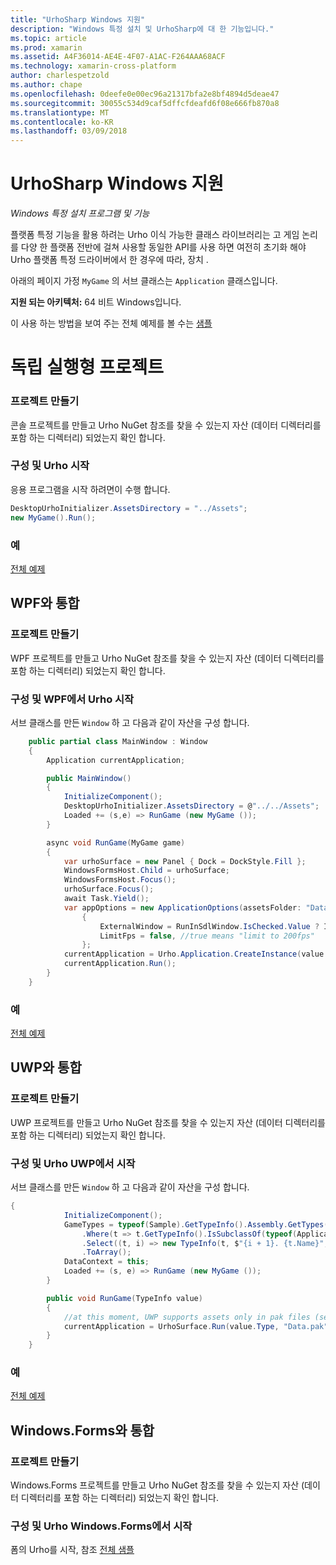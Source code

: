 ```yaml
---
title: "UrhoSharp Windows 지원"
description: "Windows 특정 설치 및 UrhoSharp에 대 한 기능입니다."
ms.topic: article
ms.prod: xamarin
ms.assetid: A4F36014-AE4E-4F07-A1AC-F264AAA68ACF
ms.technology: xamarin-cross-platform
author: charlespetzold
ms.author: chape
ms.openlocfilehash: 0deefe0e00ec96a21317bfa2e8bf4894d5deae47
ms.sourcegitcommit: 30055c534d9caf5dffcfdeafd6f08e666fb870a8
ms.translationtype: MT
ms.contentlocale: ko-KR
ms.lasthandoff: 03/09/2018
---
```

# <a name="urhosharp-windows-support"></a>UrhoSharp Windows 지원

_Windows 특정 설치 프로그램 및 기능_

플랫폼 특정 기능을 활용 하려는 Urho 이식 가능한 클래스 라이브러리는 고 게임 논리를 다양 한 플랫폼 전반에 걸쳐 사용할 동일한 API를 사용 하면 여전히 초기화 해야 Urho 플랫폼 특정 드라이버에서 한 경우에 따라, 장치 .

아래의 페이지 가정 `MyGame` 의 서브 클래스는 `Application` 클래스입니다.

**지원 되는 아키텍처:** 64 비트 Windows입니다.

이 사용 하는 방법을 보여 주는 전체 예제를 볼 수는 [샘플](https://github.com/xamarin/urho-samples/tree/master/FeatureSamples)

# <a name="standalone-project"></a>독립 실행형 프로젝트

### <a name="creating-a-project"></a>프로젝트 만들기

콘솔 프로젝트를 만들고 Urho NuGet 참조를 찾을 수 있는지 자산 (데이터 디렉터리를 포함 하는 디렉터리) 되었는지 확인 합니다.

### <a name="configuring-and-launching-urho"></a>구성 및 Urho 시작

응용 프로그램을 시작 하려면이 수행 합니다.

```csharp
DesktopUrhoInitializer.AssetsDirectory = "../Assets";
new MyGame().Run();
```
### <a name="example"></a>예

[전체 예제](https://github.com/xamarin/urho-samples/tree/master/FeatureSamples/Desktop)

## <a name="integrated-with-wpf"></a>WPF와 통합

### <a name="creating-a-project"></a>프로젝트 만들기

WPF 프로젝트를 만들고 Urho NuGet 참조를 찾을 수 있는지 자산 (데이터 디렉터리를 포함 하는 디렉터리) 되었는지 확인 합니다.

### <a name="configuring-and-launching-urho-from-wpf"></a>구성 및 WPF에서 Urho 시작

서브 클래스를 만든 `Window` 하 고 다음과 같이 자산을 구성 합니다.

```csharp
    public partial class MainWindow : Window
    {
        Application currentApplication;

        public MainWindow()
        {
            InitializeComponent();
            DesktopUrhoInitializer.AssetsDirectory = @"../../Assets";
            Loaded += (s,e) => RunGame (new MyGame ());
        }

        async void RunGame(MyGame game)
        {
            var urhoSurface = new Panel { Dock = DockStyle.Fill };
            WindowsFormsHost.Child = urhoSurface;
            WindowsFormsHost.Focus();
            urhoSurface.Focus();
            await Task.Yield();
            var appOptions = new ApplicationOptions(assetsFolder: "Data")
                {
                    ExternalWindow = RunInSdlWindow.IsChecked.Value ? IntPtr.Zero : urhoSurface.Handle,
                    LimitFps = false, //true means "limit to 200fps"
                };
            currentApplication = Urho.Application.CreateInstance(value.Type, appOptions);
            currentApplication.Run();
        }
    }
```

### <a name="example"></a>예

[전체 예제](https://github.com/xamarin/urho-samples/tree/master/FeatureSamples/WPF)

## <a name="integrated-with-uwp"></a>UWP와 통합

### <a name="creating-a-project"></a>프로젝트 만들기

UWP 프로젝트를 만들고 Urho NuGet 참조를 찾을 수 있는지 자산 (데이터 디렉터리를 포함 하는 디렉터리) 되었는지 확인 합니다.

### <a name="configuring-and-launching-urho-from-uwp"></a>구성 및 Urho UWP에서 시작

서브 클래스를 만든 `Window` 하 고 다음과 같이 자산을 구성 합니다.

```csharp
{
            InitializeComponent();
            GameTypes = typeof(Sample).GetTypeInfo().Assembly.GetTypes()
                .Where(t => t.GetTypeInfo().IsSubclassOf(typeof(Application)) && t != typeof(Sample))
                .Select((t, i) => new TypeInfo(t, $"{i + 1}. {t.Name}", ""))
                .ToArray();
            DataContext = this;
            Loaded += (s, e) => RunGame (new MyGame ());
        }

        public void RunGame(TypeInfo value)
        {
            //at this moment, UWP supports assets only in pak files (see PackageTool)
            currentApplication = UrhoSurface.Run(value.Type, "Data.pak");
        }
    }
```

### <a name="example"></a>예

[전체 예제](https://github.com/xamarin/urho-samples/tree/master/FeatureSamples/UWP)

## <a name="integrated-with-windowsforms"></a>Windows.Forms와 통합

### <a name="creating-a-project"></a>프로젝트 만들기

Windows.Forms 프로젝트를 만들고 Urho NuGet 참조를 찾을 수 있는지 자산 (데이터 디렉터리를 포함 하는 디렉터리) 되었는지 확인 합니다.

### <a name="configuring-and-launching-urho-from-windowsforms"></a>구성 및 Urho Windows.Forms에서 시작

폼의 Urho를 시작, 참조 [전체 샘플](https://github.com/xamarin/urho-samples/blob/master/FeatureSamples/WinForms/SamplesForm.cs)

